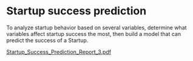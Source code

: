 # Startup success prediction

To analyze startup behavior based on several variables, determine what variables affect startup success the most, then build a model that can predict the success of a Startup.


[Startup_Success_Prediction_Report_3.pdf](https://github.com/ChinmayPat/startup-success-prediction/files/11245686/Startup_Success_Prediction_Report_3.pdf)

